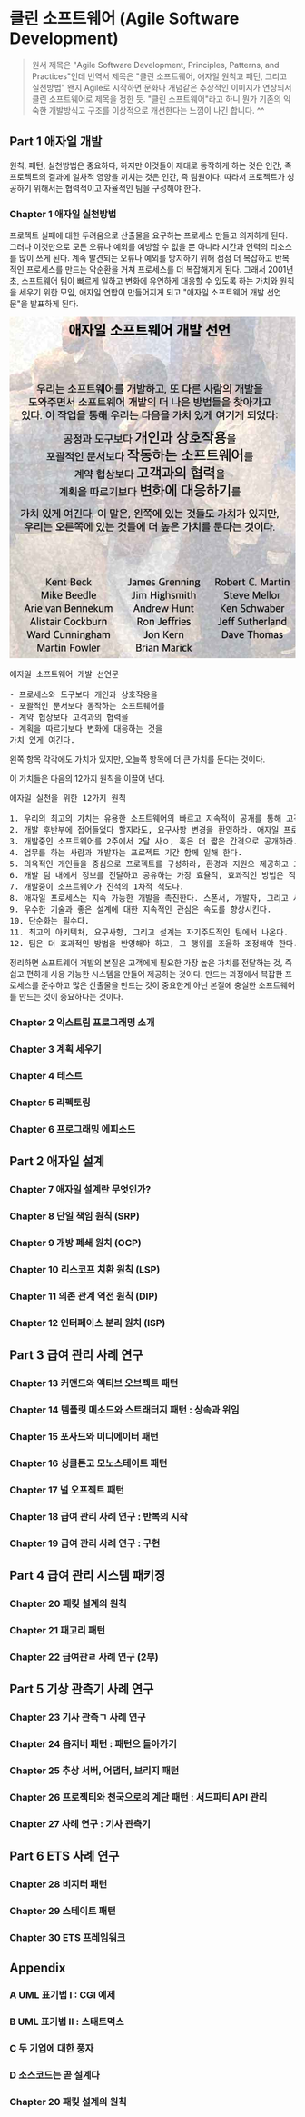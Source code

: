 # 클린 소프트웨어 (Agile Software Development)
> 원서 제목은 "Agile Software Development, Principles, Patterns, and Practices"인데 번역서 제목은 "클린 소프트웨어, 애자일 원칙고 패턴, 그리고 실천방법"
> 왠지 Agile로 시작하면 문화나 개념같은 추상적인 이미지가 연상되서 클린 소프트웨어로 제목을 정한 듯.
> "클린 소프트웨어"라고 하니 뭔가 기존의 익숙한 개발방식고 구조를 이상적으로 개선한다는 느낌이 나긴 합니다. ^^

## Part 1 애자일 개발
원칙, 패턴, 실천방법은 중요하다, 하지만 이것들이 제대로 동작하게 하는 것은 인간, 즉 프로젝트의 결과에 일차적 영향을 끼치는 것은 인간, 즉 팀원이다.
따라서 프로젝트가 성공하기 위해서는 협력적이고 자율적인 팀을 구성해야 한다.
### Chapter 1 애자일 실천방법
프로젝트 실패에 대한 두려움으로 산출물을 요구하는 프로세스 만들고 의지하게 된다. 그러나 이것만으로 모든 오류나 예외를 예방할 수 없을 뿐 아니라 시간과 인력의 리소스를 많이 쓰게 된다. 계속 발견되는 오류나 예외를 방지하기 위해 점점 더 복잡하고 반복적인 프로세스를 만드는 악순환을 거쳐 프로세스를 더 복잡해지게 된다.
그래서 2001년 초, 소프트웨어 팀이 빠르게 일하고 변화에 유연하게 대응할 수 있도록 하는 가치와 원칙을 세우기 위한 모임, 애자일 연합이 만들어지게 되고 "애자일 소프트웨어 개발 선언문"을 발표하게 된다.

![Agile Menifesto](https://github.com/haesiku/books/blob/main/clean_software/images/agile-manifesto.png)  
<pre>
애자일 소프트웨어 개발 선언문

- 프로세스와 도구보다 개인과 상호작용을
- 포괄적인 문서보다 동작하는 소프트웨어를
- 계약 협상보다 고객과의 협력을
- 계획을 따르기보다 변화에 대응하는 것을
가치 있게 여긴다.
</pre>
왼쪽 항목 각각에도 가치가 있지만, 오늘쪽 항목에 더 큰 가치를 둔다는 것이다.


이 가치들은 다음의 12가지 원칙을 이끌어 낸다.
<pre>
애자일 실천을 위한 12가지 원칙

1. 우리의 최고의 가치는 유용한 소프트웨어의 빠르고 지속적이 공개를 통해 고객을 만족시키는 것이다
2. 개발 후반부에 접어들었다 할지라도, 요구사항 변경을 환영하라. 애자일 프로세스는 고객의 경쟁 우위를 위해 변화를 수용하라.
3. 개발중인 소프트웨어를 2주에서 2달 사ㅇ, 혹은 더 짧은 간격으로 공개하라.
4. 업무를 하는 사람과 개발자는 프로젝트 기간 함께 일해 한다.
5. 의욕적인 개인들을 중심으로 프로젝트를 구성하라, 환경과 지원으 제공하고 그들이 그 일을 해낼 것이라고 믿고 맡겨라
6. 개발 팀 내에서 정보를 전달하고 공유하는 가장 효율적, 효과적인 방법은 직접 1:1로 대화하는 것이다.
7. 개발중이 소프트웨어가 진척의 1차적 척도다.
8. 애자일 프로세스는 지속 가능한 개발을 촉진한다. 스폰서, 개발자, 그리고 사용자는 꾸준히 지속적인 속도를 유지할 수 있어야 한다.
9. 우수한 기술과 좋은 설계에 대한 지속적인 관심은 속도를 향상시킨다.
10. 단순화는 필수다.
11. 최고의 아키텍처, 요구사항, 그리고 설계는 자기주도적인 팀에서 나온다.
12. 팀은 더 효과적인 방법을 반영해야 하고, 그 행위를 조율하 조정해야 한다.
</pre>

정리하면
소프트웨어 개발의 본질은 고객에게 필요한 가장 높은 가치를 전달하는 것, 즉 쉽고 편하게 사용 가능한 시스템을 만들어 제공하는 것이다. 만드는 과정에서 복잡한 프로세스를 준수하고 많은 산출물을 만드는 것이 중요한게 아닌 본질에 충실한 소프트웨어를 만드는 것이 중요하다는 것이다.

### Chapter 2 익스트림 프로그래밍 소개
### Chapter 3 계획 세우기
### Chapter 4 테스트
### Chapter 5 리펙토링
### Chapter 6 프로그래밍 에피소드

## Part 2 애자일 설계
### Chapter 7 애자일 설계란 무엇인가? 
### Chapter 8 단일 책임 원칙 (SRP)
### Chapter 9 개방 폐쇄 원치 (OCP)
### Chapter 10 리스코프 치환 원칙 (LSP) 
### Chapter 11 의존 관계 역전 원칙 (DIP)
### Chapter 12 인터페이스 분리 원치 (ISP) 

## Part 3 급여 관리 사례 연구
### Chapter 13 커맨드와 액티브 오브젝트 패턴
### Chapter 14 템플릿 메소드와 스트래터지 패턴 : 상속과 위임
### Chapter 15 포사드와 미디에이터 패턴
### Chapter 16 싱클톤고 모노스테이트 패턴
### Chapter 17 널 오프젝트 패턴
### Chapter 18 급여 관리 사례 연구 : 반복의 시작
### Chapter 19 급여 관리 사례 연구 : 구현

## Part 4 급여 관리 시스템 패키징
### Chapter 20 패킺 설계의 원칙
### Chapter 21 패고리 패턴
### Chapter 22 급여관ㄹ 사례 연구 (2부)

## Part 5 기상 관측기 사례 연구
### Chapter 23 기사 관측ㄱ 사례 연구
### Chapter 24 옵저버 패턴 : 패턴으 돌아가기
### Chapter 25 추상 서버, 어댑터, 브리지 패턴
### Chapter 26 프로젝티와 천국으로의 계단 패턴 : 서드파티 API 관리
### Chapter 27 사례 연구 : 기사 관측기

## Part 6 ETS 사례 연구 
### Chapter 28 비지터 패턴 
### Chapter 29 스테이트 패턴
### Chapter 30 ETS 프레임워크

## Appendix 
### A UML 표기법 I : CGI 예제
### B UML 표기법 II : 스태트먹스
### C 두 기업에 대한 풍자
### D 소스코드는 곧 설계다

### Chapter 20 패킺 설계의 원칙
